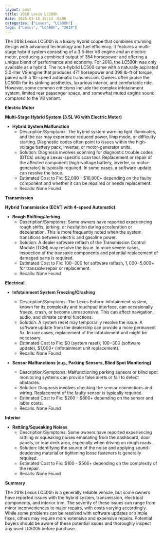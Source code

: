 ```yaml
---
layout: post
title: 2018 Lexus LC500h
date: 2025-03-16 15:14 -0400
categories: ["Lexus", "LC500h"]
tags: ["Lexus", "LC500h", "2018"]
---
```

The 2018 Lexus LC500h is a luxury hybrid coupe that combines stunning design with advanced technology and fuel efficiency. It features a multi-stage hybrid system consisting of a 3.5-liter V6 engine and an electric motor, producing a combined output of 354 horsepower and offering a unique blend of performance and economy. For 2018, the LC500h was only available as a hybrid. The non-hybrid LC500 came with a naturally aspirated 5.0-liter V8 engine that produces 471 horsepower and 398 lb-ft of torque, paired with a 10-speed automatic transmission. Owners often praise the LC500h for its striking aesthetics, luxurious interior, and comfortable ride. However, some common criticisms include the complex infotainment system, limited rear passenger space, and somewhat muted engine sound compared to the V8 variant.

**Electric Motor**

**Multi-Stage Hybrid System (3.5L V6 with Electric Motor)**

*   **Hybrid System Malfunction**
    *   Description/Symptoms: The hybrid system warning light illuminates, and the car may experience reduced power, limp mode, or difficulty starting. Diagnostic codes often point to issues within the high-voltage battery pack, inverter, or motor-generator units.
    *   Solution: Diagnosis involves scanning for diagnostic trouble codes (DTCs) using a Lexus-specific scan tool. Replacement or repair of the affected component (high-voltage battery, inverter, or motor-generator) is typically required. In some cases, a software update can resolve the issue.
    *   Estimated Cost to Fix: $2,000 - $10,000+ depending on the faulty component and whether it can be repaired or needs replacement.
    *   Recalls: None Found

**Transmission**

**Hybrid Transmission (ECVT with 4-speed Automatic)**

*   **Rough Shifting/Jerking**
    *   Description/Symptoms: Some owners have reported experiencing rough shifts, jerking, or hesitation during acceleration or deceleration. This is more frequently noted when the system transitions between electric and gasoline power.
    *   Solution: A dealer software reflash of the Transmission Control Module (TCM) may resolve the issue. In more severe cases, inspection of the transaxle components and potential replacement of damaged parts is required.
    *   Estimated Cost to Fix: $100-$300 for software reflash, $1,000-$5,000+ for transaxle repair or replacement.
    *   Recalls: None Found

**Electrical**

*   **Infotainment System Freezing/Crashing**
    *   Description/Symptoms: The Lexus Enform infotainment system, known for its complexity and touchpad interface, can occasionally freeze, crash, or become unresponsive. This can affect navigation, audio, and climate control functions.
    *   Solution: A system reset may temporarily resolve the issue. A software update from the dealership can provide a more permanent fix. In rare cases, replacement of the infotainment unit might be necessary.
    *   Estimated Cost to Fix: $0 (system reset), $100-$300 (software update), $1,000+ (infotainment unit replacement).
    *   Recalls: None Found

*   **Sensor Malfunctions (e.g., Parking Sensors, Blind Spot Monitoring)**
    *   Description/Symptoms: Malfunctioning parking sensors or blind spot monitoring systems can provide false alerts or fail to detect obstacles.
    *   Solution: Diagnosis involves checking the sensor connections and wiring. Replacement of the faulty sensor is typically required.
    *   Estimated Cost to Fix: $200 - $800+ depending on the sensor and labor costs.
    *   Recalls: None Found

**Interior**

*   **Rattling/Squeaking Noises**
    *   Description/Symptoms: Some owners have reported experiencing rattling or squeaking noises emanating from the dashboard, door panels, or rear deck area, especially when driving on rough roads.
    *   Solution: Identifying the source of the noise and applying sound-deadening material or tightening loose fasteners is generally required.
    *   Estimated Cost to Fix: $100 - $500+ depending on the complexity of the repair.
    *   Recalls: None Found

**Summary**

The 2018 Lexus LC500h is a generally reliable vehicle, but some owners have reported issues with the hybrid system, transmission, electrical components, and interior trim. The severity of these issues can range from minor inconveniences to major repairs, with costs varying accordingly. While some problems can be resolved with software updates or simple fixes, others may require more extensive and expensive repairs. Potential buyers should be aware of these potential issues and thoroughly inspect any used LC500h before purchase.

